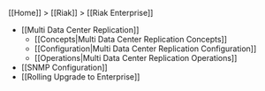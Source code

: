 [[Home]] > [[Riak]] > [[Riak Enterprise]]

* [[Multi Data Center Replication]]
  * [[Concepts|Multi Data Center Replication Concepts]]
  * [[Configuration|Multi Data Center Replication Configuration]]
  * [[Operations|Multi Data Center Replication Operations]]
* [[SNMP Configuration]]
* [[Rolling Upgrade to Enterprise]]
